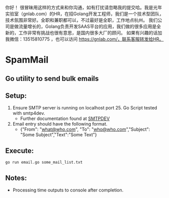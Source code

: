 你好！
很冒昧用这样的方式来和你沟通，如有打扰请忽略我的提交哈。我是光年实验室（gnlab.com）的HR，在招Golang开发工程师，我们是一个技术型团队，技术氛围非常好。全职和兼职都可以，不过最好是全职，工作地点杭州。
我们公司是做流量增长的，Golang负责开发SAAS平台的应用，我们做的很多应用是全新的，工作非常有挑战也很有意思，是国内很多大厂的顾问。
如果有兴趣的话加我微信：13515810775  ，也可以访问 https://gnlab.com/，联系客服转发给HR。
# SpamMail
## Go utility to send bulk emails


## Setup:

1. Ensure SMTP server is running on localhost port 25.  Go Script tested with smtp4dev.
	* Further documentation found at [SMTPDEV](https://github.com/rnwood/smtp4dev)
2. Email entry should have the following format. 
	* {"From": "what@who.com", "To": "who@who.com","Subject": "Some Subject","Text":"Some Text"}

## Execute:

``` go run email.go some_mail_list.txt ```

## Notes:

* Processing time outputs to console after completion.
